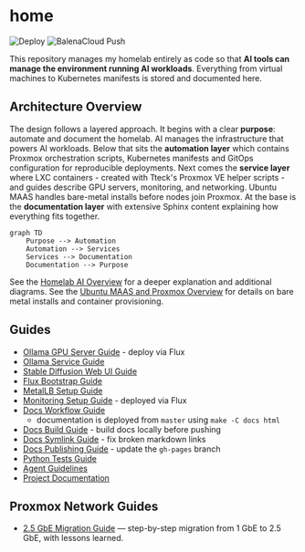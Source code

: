 # home

![Deploy](https://github.com/homeiac/home/workflows/.github/workflows/deploy_to_github.yml/badge.svg)
![BalenaCloud Push](https://github.com/homeiac/home/workflows/BalenaCloud%20Push/badge.svg)

This repository manages my homelab entirely as code so that **AI tools can manage the environment running AI workloads**.
Everything from virtual machines to Kubernetes manifests is stored and documented here.

## Architecture Overview

The design follows a layered approach.
It begins with a clear **purpose**: automate and document the homelab.
AI manages the infrastructure that powers AI workloads.
Below that sits the **automation layer** which contains Proxmox orchestration scripts,
Kubernetes manifests and GitOps configuration for reproducible deployments.
Next comes the **service layer** where LXC containers - created with Tteck's Proxmox VE helper scripts -
and guides describe GPU servers, monitoring, and networking.
Ubuntu MAAS handles bare-metal installs before nodes join Proxmox.
At the base is the **documentation layer** with extensive Sphinx content explaining how everything fits together.

```{mermaid}
graph TD
    Purpose --> Automation
    Automation --> Services
    Services --> Documentation
    Documentation --> Purpose
```

See the [Homelab AI Overview](docs/source/md/homelab_ai_overview.md) for a deeper explanation
and additional diagrams.
See the [Ubuntu MAAS and Proxmox Overview](docs/source/md/maas_proxmox_overview.md)
for details on bare metal installs and container provisioning.

## Guides

* [Ollama GPU Server Guide](proxmox/guides/ollama-gpu-server.md) - deploy via Flux
* [Ollama Service Guide](proxmox/guides/ollama-service-guide.md)
* [Stable Diffusion Web UI Guide](proxmox/guides/stable-diffusion-webui-guide.md)
* [Flux Bootstrap Guide](proxmox/guides/flux-guide.md)
* [MetalLB Setup Guide](proxmox/guides/metallb-guide.md)
* [Monitoring Setup Guide](proxmox/guides/monitoring-guide.md) - deployed via Flux
* [Docs Workflow Guide](docs/source/md/docs_workflow_guide.md)
  * documentation is deployed from `master` using `make -C docs html`
* [Docs Build Guide](docs/source/md/docs_build_guide.md) - build docs locally before pushing
* [Docs Symlink Guide](docs/source/md/docs_symlink_guide.md) - fix broken markdown links
* [Docs Publishing Guide](docs/source/md/docs_publishing_guide.md) - update the `gh-pages` branch
* [Python Tests Guide](docs/source/md/guides/python_tests_guide.md)
* [Agent Guidelines](docs/source/md/guides/agents_guidelines.md)
* [Project Documentation](https://homeiac.github.io/home/)

## Proxmox Network Guides

* [2.5 GbE Migration Guide](proxmox/guides/2.5gbe-migration.md) — step-by-step migration from 1 GbE to 2.5 GbE,
  with lessons learned.
